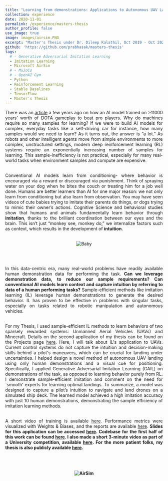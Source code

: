 ```yaml
---
title: "Learning from demonstrations: Applications to Autonomous UAV Landing and Minecraft"
collection: experience
date: 2020-11-01
permalink: /experience/masters-thesis
author_profile: false
use_image: true
image: images/airsim.PNG
excerpt: "Master's Thesis under Dr. Dileep Kalathil, Oct 2019 - Oct 2020."
github: 'https://github.com/prabhasak/masters-thesis'
tags:
  # - Generative Adversarial Imitation Learning
  - Imitation Learning
  - Microsoft AirSim
  # - MuJoCo
  # - OpenAI Gym
  - Python
  - Reinforcement Learning
  - Stable Baselines
  - TensorFlow
  - Master's Thesis
---
```


<!-- Abstract -->
<!-- ====== -->

<div style="text-align: justify">

There was an <a href="https://openai.com/blog/openai-five-defeats-dota-2-world-champions/">article</a> a few years ago on how an AI model trained on >11000 years’ worth of DOTA gameplay to beat pro players. Why do machines require so many samples for learning? If we were to build AI models for complex, everyday tasks like a self-driving car for instance, how many samples would we need to learn? As it turns out, the answer is “a lot.” As robots and other intelligent agents move from simple environments to more complex, unstructured settings, modern deep reinforcement learning (RL) systems require an exponentially increasing number of samples for learning. This sample-inefficiency is not practical, especially for many real-world tasks when environment samples and compute are expensive. <br><br>

Conventional AI models learn from conditioning- where behavior is encouraged via a reward or discouraged via punishment. Think of spraying water on your dog when he bites the couch or treating him for a job well done. Humans are better learners than AI for one major reason: we not only learn from conditioning but also learn from observation. You may have seen videos of cute babies trying to imitate their parents do things, or dogs trying to mimic their owner’s actions. Cognitive Science and behavioral studies show that humans and animals fundamentally learn behavior through <b>imitation</b>, thanks to the brilliant coordination between our eyes and the brain. This isn’t just “monkey see, monkey do,” we internalize factors such as context, which results in the development of <b>intuition</b>. <br><br>

<p align="center">
<img src="https://prabhasak.github.io/files/E3-baby.jpg" alt="Baby"/>
</p> <br><br>

In this data-centric era, many real-world problems have readily available human demonstration data for performing the task. <b>Can we leverage demonstration data, to reduce our sample requirements? Can conventional AI models learn context and capture intuition by referring to data of a human performing tasks?</b> Sample-efficient methods like imitation learning (IL) leverage human demonstrations to generate the desired behavior. IL has proven to be effective in problems with singular tasks, especially on tasks related to robotic manipulation and autonomous vehicles. <br><br>

For my Thesis, I used sample-efficient IL methods to learn behaviors of two sparsely rewarded systems: Unmanned Aerial Vehicles (UAVs) and Minecraft. Details on the second application of my thesis can be found on the Projects page <a href="http://prabhasak.github.io/projects/minecraft">here</a>. Here, I will talk about IL's application to UAVs. Current control systems do not capture the intuition and decision-making skills behind a pilot's maneuvers, which can be crucial for landing under uncertainties. I helped design a novel method of autonomous UAV landing using only human demonstrations and a visual cue for positioning. Specifically, I applied Generative Adversarial Imitation Learning (GAIL) on demonstrations of the task, as opposed to learning behavior purely from RL. I demonstrate sample-efficient imitation and comment on the need for `smooth' experts for learning optimal landings. To summarize, a model was designed to capture a pilot’s intuition to navigate and land drones on a simulated ship deck. The learned model achieved a high imitation accuracy with just 10 human demonstrations, demonstrating the sample efficiency of imitation learning methods.<br><br>

 A short video of training is available <a href="https://youtu.be/oj4y8GOq4gk">here</a>. Performance metrics were visualized with Weights & Biases, and the reports are available <a href="https://wandb.ai/prabhasak/masters-thesis/reportlist?workspace=user-prabhasak">here</a>. <b> Slides for this application can be accessed <a href="https://prabhasak.github.io/files/E3-Masters_Thesis_Prabhasa_Kalkur_Slides_pdf_friendly_1.pdf">here</a>. Codebase for the first half of this work can be found <a href="https://github.com/prabhasak/masters-thesis">here</a><b>. I also made a short 3-minute video as part of a University competition, available <a href="https://vimeo.com/472405835">here</a>. For the more patient folks, my thesis is also publicly available <a href="https://prabhasak.github.io/files/E3-Masters_Thesis_Prabhasa_Kalkur.pdf">here</a>. <br><br> <br><br>


<!-- </div> -->

<!-- <figure>
  <img src="https://prabhasak.github.io/files/AirSim.gif" alt="AirSim" width=100/>
  <figcaption>Autonomous UAV navigation and landing in Microsoft AirSim.</figcaption>
</figure> -->

<p align="center">
<img src="https://prabhasak.github.io/files/E3-AirSim.gif" alt="AirSim"/>
</p>
